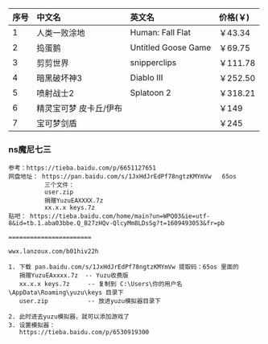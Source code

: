 |序号|中文名|英文名|价格(￥)|
|:--|:--|:--|:--|
|1|人类一败涂地|Human: Fall Flat|￥43.34|
|2|捣蛋鹅|Untitled Goose Game|￥69.75|
|3|剪剪世界|snipperclips|￥111.78|
|4|暗黑破坏神3|Diablo III|￥252.50|
|5|喷射战士2|Splatoon 2|￥318.21|
|6|精灵宝可梦 皮卡丘/伊布||￥149|
|7|宝可梦剑盾||￥245|

### ns魔尼七三
````
参考：https://tieba.baidu.com/p/6651127651
网盘地址： https://pan.baidu.com/s/1JxHdJrEdPf78ngtzKMYmVw   65os
          三个文件： 
          user.zip
          捐赠YuzuEAXXXX.7z
          xx.x.x keys.7z
贴吧： https://tieba.baidu.com/home/main?un=WPQ03&ie=utf-8&id=tb.1.aba03bbe.Q_B27zHQv-QlcyMm8LDsSg?t=1609493053&fr=pb

=======================

wwx.lanzoux.com/b01hiv22h

1. 下载 pan.baidu.com/s/1JxHdJrEdPf78ngtzKMYmVw 提取码：65os 里面的
   捐赠YuzuEAxxxx.7z  -- Yuzu收费版
   xx.x.x keys.7z     -- 复制到 C:\Users\你的用户名\AppData\Roaming\yuzu\keys 目录下
   user.zip           -- 放进yuzu模拟器目录下

2. 此时进去yuzu模拟器，就可以添加游戏了
3. 设置模拟器：
   https://tieba.baidu.com/p/6530919300

````
